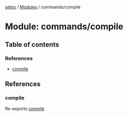 [setso](../README.md) / [Modules](../modules.md) / commands/compile

# Module: commands/compile

## Table of contents

### References

- [compile](commands_compile-1.md#compile)

## References

### compile

Re-exports [compile](commands_compile.md#compile)
